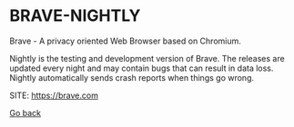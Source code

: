 # BRAVE-NIGHTLY

 Brave - A privacy oriented Web Browser based on Chromium.
 
 Nightly is the testing and development version of Brave. 
 The releases are updated every night and may contain bugs
 that can result in data loss.
 Nightly automatically sends crash reports when things go
 wrong.
 
 SITE: https://brave.com

 [Go back](https://portable-linux-apps.github.io/apps.html)
